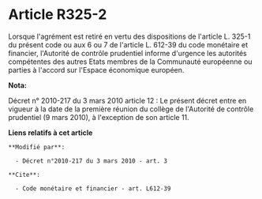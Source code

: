 # Article R325-2

Lorsque l'agrément est retiré en vertu des dispositions de l'article L. 325-1 du présent code ou aux 6 ou 7 de l'article L.
612-39 du code monétaire et financier,  l'Autorité de contrôle prudentiel informe d'urgence les autorités compétentes des
autres Etats membres de la Communauté européenne ou parties à l'accord sur l'Espace économique européen.

**Nota:**

Décret n° 2010-217 du 3 mars 2010 article 12 : Le présent décret entre en vigueur à la date de la première réunion du collège
de l'Autorité de contrôle prudentiel (9 mars 2010), à l'exception de son article 11.

**Liens relatifs à cet article**

	**Modifié par**:

	  - Décret n°2010-217 du 3 mars 2010 - art. 3

	**Cite**:

	  - Code monétaire et financier - art. L612-39
